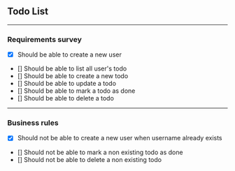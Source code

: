 ## Todo List

---

### Requirements survey

- [X] Should be able to create a new user
- [] Should be able to list all user's todo
- [] Should be able to create a new todo
- [] Should be able to update a todo
- [] Should be able to mark a todo as done
- [] Should be able to delete a todo
  

---

### Business rules

- [X] Should not be able to create a new user when username already exists
- [] Should not be able to mark a non existing todo as done
- [] Should not be able to delete a non existing todo